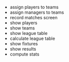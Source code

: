 - assign players to teams
- assign managers to teams
- record matches screen
- show players 
- show teams 
- show league table
- calculate league table
- show fixtures
- show results
- compute stats
